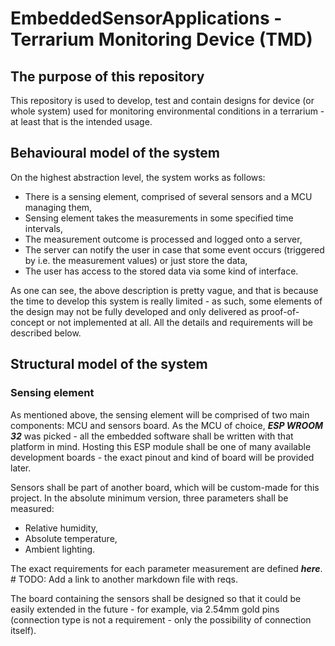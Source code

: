# EmbeddedSensorApplications - Terrarium Monitoring Device (TMD)

## The purpose of this repository

This repository is used to develop, test and contain designs for device (or whole system) used for monitoring environmental conditions in a terrarium - at least that is the intended usage.

## Behavioural model of the system

On the highest abstraction level, the system works as follows:

 - There is a sensing element, comprised of several sensors and a MCU managing them,
 - Sensing element takes the measurements in some specified time intervals,
 - The measurement outcome is processed and logged onto a server,
 - The server can notify the user in case that some event occurs (triggered by i.e. the measurement values) or just store the data,
 - The user has access to the stored data via some kind of interface.

As one can see, the above description is pretty vague, and that is because the time to develop this system is really limited - as such, some elements of the design may not be fully developed and only delivered as proof-of-concept or not implemented at all. All the details and requirements will be described below.

## Structural model of the system

### Sensing element

As mentioned above, the sensing element will be comprised of two main components: MCU and sensors board. As the MCU of choice, ***ESP WROOM 32*** was picked - all the embedded software shall be written with that platform in mind. Hosting this ESP module shall be one of many available development boards - the exact pinout and kind of board will be provided later.

Sensors shall be part of another board, which will be custom-made for this project. In the absolute minimum version, three parameters shall be measured:

 - Relative humidity,
 - Absolute temperature,
 - Ambient lighting.

The exact requirements for each parameter measurement are defined ***here***. \# TODO: Add a link to another markdown file with reqs.

The board containing the sensors shall be designed so that it could be easily extended in the future - for example, via 2.54mm gold pins (connection type is not a requirement - only the possibility of connection itself).


